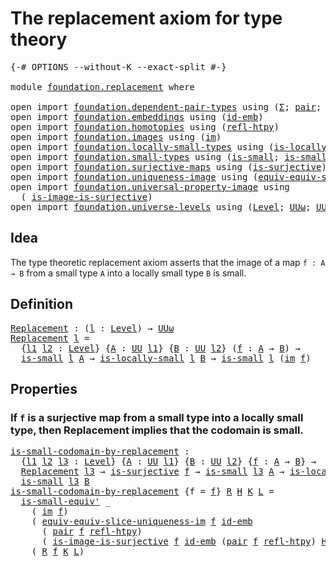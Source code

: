 # The replacement axiom for type theory

<pre class="Agda"><a id="50" class="Symbol">{-#</a> <a id="54" class="Keyword">OPTIONS</a> <a id="62" class="Pragma">--without-K</a> <a id="74" class="Pragma">--exact-split</a> <a id="88" class="Symbol">#-}</a>

<a id="93" class="Keyword">module</a> <a id="100" href="foundation.replacement.html" class="Module">foundation.replacement</a> <a id="123" class="Keyword">where</a>

<a id="130" class="Keyword">open</a> <a id="135" class="Keyword">import</a> <a id="142" href="foundation.dependent-pair-types.html" class="Module">foundation.dependent-pair-types</a> <a id="174" class="Keyword">using</a> <a id="180" class="Symbol">(</a><a id="181" href="foundation-core.dependent-pair-types.html#515" class="Record">Σ</a><a id="182" class="Symbol">;</a> <a id="184" href="foundation-core.dependent-pair-types.html#588" class="InductiveConstructor">pair</a><a id="188" class="Symbol">;</a> <a id="190" href="foundation-core.dependent-pair-types.html#605" class="Field">pr1</a><a id="193" class="Symbol">;</a> <a id="195" href="foundation-core.dependent-pair-types.html#617" class="Field">pr2</a><a id="198" class="Symbol">)</a>
<a id="200" class="Keyword">open</a> <a id="205" class="Keyword">import</a> <a id="212" href="foundation.embeddings.html" class="Module">foundation.embeddings</a> <a id="234" class="Keyword">using</a> <a id="240" class="Symbol">(</a><a id="241" href="foundation-core.embeddings.html#1729" class="Function">id-emb</a><a id="247" class="Symbol">)</a>
<a id="249" class="Keyword">open</a> <a id="254" class="Keyword">import</a> <a id="261" href="foundation.homotopies.html" class="Module">foundation.homotopies</a> <a id="283" class="Keyword">using</a> <a id="289" class="Symbol">(</a><a id="290" href="foundation-core.homotopies.html#741" class="Function">refl-htpy</a><a id="299" class="Symbol">)</a>
<a id="301" class="Keyword">open</a> <a id="306" class="Keyword">import</a> <a id="313" href="foundation.images.html" class="Module">foundation.images</a> <a id="331" class="Keyword">using</a> <a id="337" class="Symbol">(</a><a id="338" href="foundation.images.html#2150" class="Function">im</a><a id="340" class="Symbol">)</a>
<a id="342" class="Keyword">open</a> <a id="347" class="Keyword">import</a> <a id="354" href="foundation.locally-small-types.html" class="Module">foundation.locally-small-types</a> <a id="385" class="Keyword">using</a> <a id="391" class="Symbol">(</a><a id="392" href="foundation.locally-small-types.html#847" class="Function">is-locally-small</a><a id="408" class="Symbol">)</a>
<a id="410" class="Keyword">open</a> <a id="415" class="Keyword">import</a> <a id="422" href="foundation.small-types.html" class="Module">foundation.small-types</a> <a id="445" class="Keyword">using</a> <a id="451" class="Symbol">(</a><a id="452" href="foundation.small-types.html#1594" class="Function">is-small</a><a id="460" class="Symbol">;</a> <a id="462" href="foundation.small-types.html#2867" class="Function">is-small-equiv&#39;</a><a id="477" class="Symbol">)</a>
<a id="479" class="Keyword">open</a> <a id="484" class="Keyword">import</a> <a id="491" href="foundation.surjective-maps.html" class="Module">foundation.surjective-maps</a> <a id="518" class="Keyword">using</a> <a id="524" class="Symbol">(</a><a id="525" href="foundation.surjective-maps.html#1906" class="Function">is-surjective</a><a id="538" class="Symbol">)</a>
<a id="540" class="Keyword">open</a> <a id="545" class="Keyword">import</a> <a id="552" href="foundation.uniqueness-image.html" class="Module">foundation.uniqueness-image</a> <a id="580" class="Keyword">using</a> <a id="586" class="Symbol">(</a><a id="587" href="foundation.uniqueness-image.html#8831" class="Function">equiv-equiv-slice-uniqueness-im</a><a id="618" class="Symbol">)</a>
<a id="620" class="Keyword">open</a> <a id="625" class="Keyword">import</a> <a id="632" href="foundation.universal-property-image.html" class="Module">foundation.universal-property-image</a> <a id="668" class="Keyword">using</a>
  <a id="676" class="Symbol">(</a> <a id="678" href="foundation.universal-property-image.html#11051" class="Function">is-image-is-surjective</a><a id="700" class="Symbol">)</a>
<a id="702" class="Keyword">open</a> <a id="707" class="Keyword">import</a> <a id="714" href="foundation.universe-levels.html" class="Module">foundation.universe-levels</a> <a id="741" class="Keyword">using</a> <a id="747" class="Symbol">(</a><a id="748" href="Agda.Primitive.html#597" class="Postulate">Level</a><a id="753" class="Symbol">;</a> <a id="755" href="foundation-core.universe-levels.html#247" class="Primitive">UUω</a><a id="758" class="Symbol">;</a> <a id="760" href="foundation-core.universe-levels.html#235" class="Primitive">UU</a><a id="762" class="Symbol">)</a>
</pre>
## Idea

The type theoretic replacement axiom asserts that the image of a map `f : A → B` from a small type `A` into a locally small type `B` is small.

## Definition

<pre class="Agda"><a id="Replacement"></a><a id="945" href="foundation.replacement.html#945" class="Function">Replacement</a> <a id="957" class="Symbol">:</a> <a id="959" class="Symbol">(</a><a id="960" href="foundation.replacement.html#960" class="Bound">l</a> <a id="962" class="Symbol">:</a> <a id="964" href="Agda.Primitive.html#597" class="Postulate">Level</a><a id="969" class="Symbol">)</a> <a id="971" class="Symbol">→</a> <a id="973" href="foundation-core.universe-levels.html#247" class="Primitive">UUω</a>
<a id="977" href="foundation.replacement.html#945" class="Function">Replacement</a> <a id="989" href="foundation.replacement.html#989" class="Bound">l</a> <a id="991" class="Symbol">=</a>
  <a id="995" class="Symbol">{</a><a id="996" href="foundation.replacement.html#996" class="Bound">l1</a> <a id="999" href="foundation.replacement.html#999" class="Bound">l2</a> <a id="1002" class="Symbol">:</a> <a id="1004" href="Agda.Primitive.html#597" class="Postulate">Level</a><a id="1009" class="Symbol">}</a> <a id="1011" class="Symbol">{</a><a id="1012" href="foundation.replacement.html#1012" class="Bound">A</a> <a id="1014" class="Symbol">:</a> <a id="1016" href="foundation-core.universe-levels.html#235" class="Primitive">UU</a> <a id="1019" href="foundation.replacement.html#996" class="Bound">l1</a><a id="1021" class="Symbol">}</a> <a id="1023" class="Symbol">{</a><a id="1024" href="foundation.replacement.html#1024" class="Bound">B</a> <a id="1026" class="Symbol">:</a> <a id="1028" href="foundation-core.universe-levels.html#235" class="Primitive">UU</a> <a id="1031" href="foundation.replacement.html#999" class="Bound">l2</a><a id="1033" class="Symbol">}</a> <a id="1035" class="Symbol">(</a><a id="1036" href="foundation.replacement.html#1036" class="Bound">f</a> <a id="1038" class="Symbol">:</a> <a id="1040" href="foundation.replacement.html#1012" class="Bound">A</a> <a id="1042" class="Symbol">→</a> <a id="1044" href="foundation.replacement.html#1024" class="Bound">B</a><a id="1045" class="Symbol">)</a> <a id="1047" class="Symbol">→</a>
  <a id="1051" href="foundation.small-types.html#1594" class="Function">is-small</a> <a id="1060" href="foundation.replacement.html#989" class="Bound">l</a> <a id="1062" href="foundation.replacement.html#1012" class="Bound">A</a> <a id="1064" class="Symbol">→</a> <a id="1066" href="foundation.locally-small-types.html#847" class="Function">is-locally-small</a> <a id="1083" href="foundation.replacement.html#989" class="Bound">l</a> <a id="1085" href="foundation.replacement.html#1024" class="Bound">B</a> <a id="1087" class="Symbol">→</a> <a id="1089" href="foundation.small-types.html#1594" class="Function">is-small</a> <a id="1098" href="foundation.replacement.html#989" class="Bound">l</a> <a id="1100" class="Symbol">(</a><a id="1101" href="foundation.images.html#2150" class="Function">im</a> <a id="1104" href="foundation.replacement.html#1036" class="Bound">f</a><a id="1105" class="Symbol">)</a>
</pre>
## Properties

### If `f` is a surjective map from a small type into a locally small type, then Replacement implies that the codomain is small.

<pre class="Agda"><a id="is-small-codomain-by-replacement"></a><a id="1265" href="foundation.replacement.html#1265" class="Function">is-small-codomain-by-replacement</a> <a id="1298" class="Symbol">:</a>
  <a id="1302" class="Symbol">{</a><a id="1303" href="foundation.replacement.html#1303" class="Bound">l1</a> <a id="1306" href="foundation.replacement.html#1306" class="Bound">l2</a> <a id="1309" href="foundation.replacement.html#1309" class="Bound">l3</a> <a id="1312" class="Symbol">:</a> <a id="1314" href="Agda.Primitive.html#597" class="Postulate">Level</a><a id="1319" class="Symbol">}</a> <a id="1321" class="Symbol">{</a><a id="1322" href="foundation.replacement.html#1322" class="Bound">A</a> <a id="1324" class="Symbol">:</a> <a id="1326" href="foundation-core.universe-levels.html#235" class="Primitive">UU</a> <a id="1329" href="foundation.replacement.html#1303" class="Bound">l1</a><a id="1331" class="Symbol">}</a> <a id="1333" class="Symbol">{</a><a id="1334" href="foundation.replacement.html#1334" class="Bound">B</a> <a id="1336" class="Symbol">:</a> <a id="1338" href="foundation-core.universe-levels.html#235" class="Primitive">UU</a> <a id="1341" href="foundation.replacement.html#1306" class="Bound">l2</a><a id="1343" class="Symbol">}</a> <a id="1345" class="Symbol">{</a><a id="1346" href="foundation.replacement.html#1346" class="Bound">f</a> <a id="1348" class="Symbol">:</a> <a id="1350" href="foundation.replacement.html#1322" class="Bound">A</a> <a id="1352" class="Symbol">→</a> <a id="1354" href="foundation.replacement.html#1334" class="Bound">B</a><a id="1355" class="Symbol">}</a> <a id="1357" class="Symbol">→</a>
  <a id="1361" href="foundation.replacement.html#945" class="Function">Replacement</a> <a id="1373" href="foundation.replacement.html#1309" class="Bound">l3</a> <a id="1376" class="Symbol">→</a> <a id="1378" href="foundation.surjective-maps.html#1906" class="Function">is-surjective</a> <a id="1392" href="foundation.replacement.html#1346" class="Bound">f</a> <a id="1394" class="Symbol">→</a> <a id="1396" href="foundation.small-types.html#1594" class="Function">is-small</a> <a id="1405" href="foundation.replacement.html#1309" class="Bound">l3</a> <a id="1408" href="foundation.replacement.html#1322" class="Bound">A</a> <a id="1410" class="Symbol">→</a> <a id="1412" href="foundation.locally-small-types.html#847" class="Function">is-locally-small</a> <a id="1429" href="foundation.replacement.html#1309" class="Bound">l3</a> <a id="1432" href="foundation.replacement.html#1334" class="Bound">B</a> <a id="1434" class="Symbol">→</a>
  <a id="1438" href="foundation.small-types.html#1594" class="Function">is-small</a> <a id="1447" href="foundation.replacement.html#1309" class="Bound">l3</a> <a id="1450" href="foundation.replacement.html#1334" class="Bound">B</a>
<a id="1452" href="foundation.replacement.html#1265" class="Function">is-small-codomain-by-replacement</a> <a id="1485" class="Symbol">{</a><a id="1486" class="Argument">f</a> <a id="1488" class="Symbol">=</a> <a id="1490" href="foundation.replacement.html#1490" class="Bound">f</a><a id="1491" class="Symbol">}</a> <a id="1493" href="foundation.replacement.html#1493" class="Bound">R</a> <a id="1495" href="foundation.replacement.html#1495" class="Bound">H</a> <a id="1497" href="foundation.replacement.html#1497" class="Bound">K</a> <a id="1499" href="foundation.replacement.html#1499" class="Bound">L</a> <a id="1501" class="Symbol">=</a>
  <a id="1505" href="foundation.small-types.html#2867" class="Function">is-small-equiv&#39;</a> <a id="1521" class="Symbol">_</a>
    <a id="1527" class="Symbol">(</a> <a id="1529" href="foundation.images.html#2150" class="Function">im</a> <a id="1532" href="foundation.replacement.html#1490" class="Bound">f</a><a id="1533" class="Symbol">)</a>
    <a id="1539" class="Symbol">(</a> <a id="1541" href="foundation.uniqueness-image.html#8831" class="Function">equiv-equiv-slice-uniqueness-im</a> <a id="1573" href="foundation.replacement.html#1490" class="Bound">f</a> <a id="1575" href="foundation-core.embeddings.html#1729" class="Function">id-emb</a>
      <a id="1588" class="Symbol">(</a> <a id="1590" href="foundation-core.dependent-pair-types.html#588" class="InductiveConstructor">pair</a> <a id="1595" href="foundation.replacement.html#1490" class="Bound">f</a> <a id="1597" href="foundation-core.homotopies.html#741" class="Function">refl-htpy</a><a id="1606" class="Symbol">)</a>
      <a id="1614" class="Symbol">(</a> <a id="1616" href="foundation.universal-property-image.html#11051" class="Function">is-image-is-surjective</a> <a id="1639" href="foundation.replacement.html#1490" class="Bound">f</a> <a id="1641" href="foundation-core.embeddings.html#1729" class="Function">id-emb</a> <a id="1648" class="Symbol">(</a><a id="1649" href="foundation-core.dependent-pair-types.html#588" class="InductiveConstructor">pair</a> <a id="1654" href="foundation.replacement.html#1490" class="Bound">f</a> <a id="1656" href="foundation-core.homotopies.html#741" class="Function">refl-htpy</a><a id="1665" class="Symbol">)</a> <a id="1667" href="foundation.replacement.html#1495" class="Bound">H</a><a id="1668" class="Symbol">))</a>
    <a id="1675" class="Symbol">(</a> <a id="1677" href="foundation.replacement.html#1493" class="Bound">R</a> <a id="1679" href="foundation.replacement.html#1490" class="Bound">f</a> <a id="1681" href="foundation.replacement.html#1497" class="Bound">K</a> <a id="1683" href="foundation.replacement.html#1499" class="Bound">L</a><a id="1684" class="Symbol">)</a>
</pre>